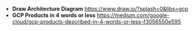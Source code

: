 - **Draw Architecture Diagram** https://www.draw.io/?splash=0&libs=gcp
- **GCP Products in 4 words or less** https://medium.com/google-cloud/gcp-products-described-in-4-words-or-less-f3056550e595
